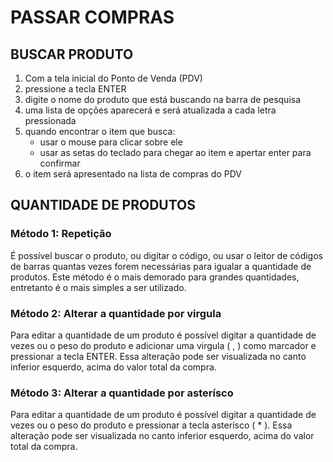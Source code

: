 # PASSAR COMPRAS

## BUSCAR PRODUTO
1. Com a tela inicial do Ponto de Venda (PDV)
2. pressione a tecla ENTER
3. digite o nome do produto que está buscando na barra de pesquisa
4. uma lista de opções aparecerá e será atualizada a cada letra pressionada
5. quando encontrar o item que busca:
    - usar o mouse para clicar sobre ele
    - usar as setas do teclado para chegar ao item e apertar enter para confirmar
6. o item será apresentado na lista de compras do PDV

## QUANTIDADE DE PRODUTOS
### Método 1: Repetição
É possível buscar o produto, ou digitar o código, ou usar o leitor de códigos de barras quantas vezes forem necessárias para igualar a quantidade de produtos.
Este método é o mais demorado para grandes quantidades, entretanto é o mais simples a ser utilizado.
### Método 2: Alterar a quantidade por virgula
Para editar a quantidade de um produto é possível digitar a quantidade de vezes ou o peso do produto e adicionar uma virgula ( , ) como marcador e pressionar a tecla ENTER. Essa alteração pode ser visualizada no canto inferior esquerdo, acima do valor total da compra.
### Método 3: Alterar a quantidade por asterísco
Para editar a quantidade de um produto é possível digitar a quantidade de vezes ou o peso do produto e pressionar a tecla asterísco ( * ). Essa alteração pode ser visualizada no canto inferior esquerdo, acima do valor total da compra.
